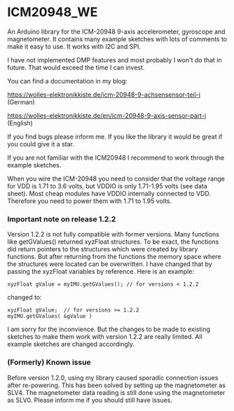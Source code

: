 # ICM20948_WE
An Arduino library for the ICM-20948 9-axis accelerometer, gyroscope and magnetometer. It contains many example sketches with lots of comments to make it easy to use. It works with I2C and SPI.

I have not implemented DMP features and most probably I won't do that in future. That would exceed the time I can invest. 

You can find a documentation in my blog:

https://wolles-elektronikkiste.de/icm-20948-9-achsensensor-teil-i (German)

https://wolles-elektronikkiste.de/en/icm-20948-9-axis-sensor-part-i (English)

If you find bugs please inform me. If you like the library it would be great if you could give it a star.

If you are not familiar with the ICM20948 I recommend to work through the example sketches.

When you wire the ICM-20948 you need to consider that the voltage range for VDD is 1.71 to 3.6 volts, but VDDIO is only 1.71-1.95 volts (see data sheet). Most cheap modules have VDDIO internally connected to VDD. Therefore you need to power them with 1.71 to 1.95 volts. 

<h3>Important note on release 1.2.2</h3>
Version 1.2.2 is not fully compatible with former versions. Many functions like getGValues() returned xyzFloat structures. To be exact, the functions did return pointers to the structures which were created by library functions. But after returning from the functions the memory space where the structures were located can be overwritten. I have changed that by passing the xyzFloat variables by reference. Here is an example:  


````
xyzFloat gValue = myIMU.getGValues(); // for versions < 1.2.2
````
changed to:

````
xyzFloat gValue;  // for versions >= 1.2.2
myIMU.getGValues( &gValue )
````

I am sorry for the inconvience. But the changes to be made to existing sketches to make them work with version 1.2.2 are really limited. All example sketches are changed accordingly. 

<h3>(Formerly) Known issue</h3>
Before version 1.2.0, using my library caused sporadic connection issues after re-powering. This has been solved by setting up the magnetometer as SLV4. The magnetometer data reading is still done using the magnetometer as SLV0. Please inform me if you should still have issues.      
